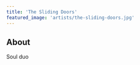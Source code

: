 ```yaml
---
title: 'The Sliding Doors'
featured_image: 'artists/the-sliding-doors.jpg'
---
```


## About

Soul duo
